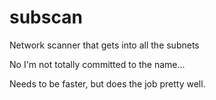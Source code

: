 # subscan
Network scanner that gets into all the subnets

No I'm not totally committed to the name...

Needs to be faster, but does the job pretty well.
